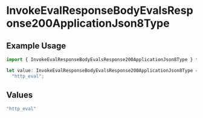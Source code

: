 # InvokeEvalResponseBodyEvalsResponse200ApplicationJson8Type

## Example Usage

```typescript
import { InvokeEvalResponseBodyEvalsResponse200ApplicationJson8Type } from "@orq-ai/node/models/operations";

let value: InvokeEvalResponseBodyEvalsResponse200ApplicationJson8Type =
  "http_eval";
```

## Values

```typescript
"http_eval"
```